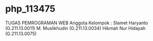 # php_113475

TUGAS PEMROGRAMAN WEB
Anggota Kelompok :
Slamet Haryanto		(G.211.13.0011)
M. Muslikhudin		(G.211.13.0034)
Hikmah Nur Hidayah	(G.211.13.0075)	